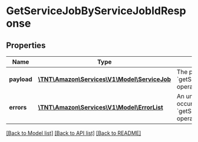 # GetServiceJobByServiceJobIdResponse

## Properties
Name | Type | Description | Notes
------------ | ------------- | ------------- | -------------
**payload** | [**\TNT\Amazon\Services\V1\Model\ServiceJob**](ServiceJob.md) | The payload for the &#x60;getServiceJobByServiceJobId&#x60; operation. | [optional] 
**errors** | [**\TNT\Amazon\Services\V1\Model\ErrorList**](ErrorList.md) | An unexpected condition occurred during the &#x60;getServiceJobByServiceJobId&#x60; operation. | [optional] 

[[Back to Model list]](../README.md#documentation-for-models) [[Back to API list]](../README.md#documentation-for-api-endpoints) [[Back to README]](../README.md)


